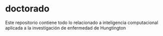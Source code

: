 # doctorado
Este repositorio contiene todo lo relacionado a inteligencia computacional aplicada a la investigación de enfermedad de Hungtington
